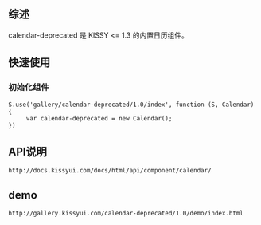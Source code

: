 ## 综述

calendar-deprecated 是 KISSY <= 1.3 的内置日历组件。

## 快速使用

### 初始化组件

    S.use('gallery/calendar-deprecated/1.0/index', function (S, Calendar) {
         var calendar-deprecated = new Calendar();
    })

## API说明

	http://docs.kissyui.com/docs/html/api/component/calendar/
	
## demo

	http://gallery.kissyui.com/calendar-deprecated/1.0/demo/index.html